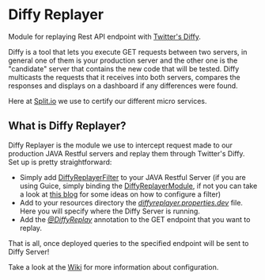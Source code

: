 # Diffy Replayer

Module for replaying Rest API endpoint with [Twitter's Diffy](https://github.com/twitter/diffy).

Diffy is a tool that lets you execute GET requests between two servers, in general one of them is your production server and the other one is the "candidate" server that contains the new code that will be tested. Diffy multicasts the requests that it receives into both servers, compares the responses and displays on a dashboard if any differences were found.  

Here at [Split.io](http://www.split.io/) we use to certify our different micro services.

## What is Diffy Replayer?

Diffy Replayer is the module we use to intercept request made to our production JAVA Restful servers and replay them through Twitter's Diffy.  
Set up is pretty straightforward:  

* Simply add [DiffyReplayerFilter](https://github.com/splitio/diffy-replayer/blob/master/src/main/java/io/split/diffyreplayer/DiffyReplayerFilter.java) to your JAVA Restful Server (if you are using Guice, simply binding the [DiffyReplayerModule](https://github.com/splitio/diffy-replayer/blob/master/src/main/java/io/split/diffyreplayer/DiffyReplayerModule.java), if not you can take a look at [this blog](http://blog.dejavu.sk/2013/11/19/registering-resources-and-providers-in-jersey-2/) for some ideas on how to configure a filter)
* Add to your resources directory the [_diffyreplayer.properties.dev_](https://github.com/splitio/diffy-replayer/blob/master/src/main/resources/diffyreplayer.properties.dev) file. Here you will specify where the Diffy Server is running.
* Add the [_@DiffyReplay_](https://github.com/splitio/diffy-replayer/blob/master/src/main/java/io/split/diffyreplayer/DiffyReplay.java) annotation to the GET endpoint that you want to replay.

That is all, once deployed queries to the specified endpoint will be sent to Diffy Server!

Take a look at the [Wiki](https://github.com/splitio/diffy-replayer/wiki) for more information about configuration.



